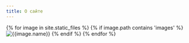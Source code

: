 ```yaml
---
title: О сайте
---
```


<main
  class="fotorama"
  role="main"
  data-width="100%"
  data-height="100%"
	data-nav="none"
>
  {% for image in site.static_files %}
    {% if image.path contains 'images' %}
      <img src="{{image.path}}" alt="{{image.name}}">
    {% endif %}
  {% endfor %}
</main>
